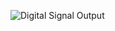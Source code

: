 ![Digital Signal Output](https://user-images.githubusercontent.com/101441389/164614697-093bb907-4142-4d94-b4b9-504a71987443.png)

